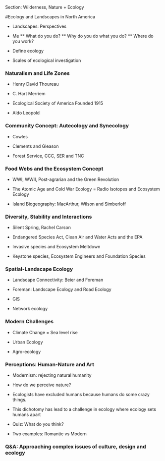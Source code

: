 Section: Wilderness, Nature + Ecology


#Ecology and Landscapes in North America
* Landscapes: Perspectives

* Me
** What do you do? 
** Why do you do what you do?
** Where do you work?

- Define ecology

- Scales of ecological investigation

### Naturalism and Life Zones

- Henry David Thoureau

- C. Hart Merriem

- Ecological Society of America Founded 1915

- Aldo Leopold

### Community Concept: Autecology and Synecology

- Cowles

- Clements and Gleason

- Forest Service, CCC, SER and TNC

### Food Webs and the Ecosystem Concept

- WWI, WWII, Post-agrarian and the Green Revolution

- The Atomic Age and Cold War Ecology = Radio Isotopes and Ecosystem Ecology

- Island Biogeography: MacArthur, Wilson and Simberloff

### Diversity, Stability and Interactions

- Silent Spring, Rachel Carson

- Endangered Species Act, Clean Air and Water Acts and the EPA

- Invasive species and Ecosystem Meltdown

- Keystone species, Ecosystem Engineers and Foundation Species

### Spatial-Landscape Ecology

- Landscape Connectivity: Beier and Foreman

- Foreman: Landscape Ecology and Road Ecology

- GIS

- Network ecology

### Modern Challenges

- Climate Change = Sea level rise

- Urban Ecology

- Agro-ecology

### Perceptions: Human-Nature and Art

- Modernism: rejecting natural humanity

- How do we perceive nature?

- Ecologists have excluded humans because humans do some crazy things.

- This dichotomy has lead to a challenge in ecology where ecology sets humans apart

- Quiz: What do you think?

- Two examples: Romantic vs Modern

### Q&A: Approaching complex issues of culture, design and ecology
